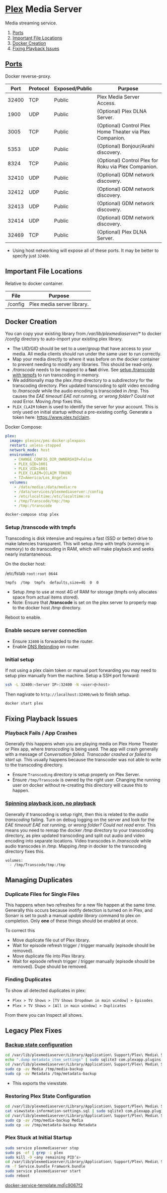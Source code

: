 [Plex][8x] Media Server
=======================
Media streaming service.

1. [Ports](#ports)
1. [Important File Locations](#important-file-locations)
1. [Docker Creation](#docker-creation)
1. [Fixing Playback Issues](#fixing-playback-issues)

[Ports][dp]
-----------
Docker reverse-proxy.

| Port  | Protocol | Exposed/Public | Purpose                                                  |
|-------|----------|----------------|----------------------------------------------------------|
| 32400 | TCP      | Public         | Plex Media Server Access.                                |
| 1900  | UDP      | Public         | (Optional) Plex DLNA Server.                             |
| 3005  | TCP      | Public         | (Optional) Control Plex Home Theater via Plex Companion. |
| 5353  | UDP      | Public         | (Optional) Bonjour/Avahi discovery.                      |
| 8324  | TCP      | Public         | (Optional) Control Plex for Roku via Plex Companion.     |
| 32410 | UDP      | Public         | (Optional) GDM network discovery.                        |
| 32412 | UDP      | Public         | (Optional)  GDM network discovery.                       |
| 32413 | UDP      | Public         | (Optional) GDM network discovery.                        |
| 32414 | UDP      | Public         | (Optional) GDM network discovery.                        |
| 32469 | TCP      | Public         | (Optional) Plex DLNA Server.                             |
* Using host networking will expose all of these ports. It may be better to
  specify just `32400`.

Important File Locations
------------------------
Relative to docker container.

| File    | Purpose                    |
|---------|----------------------------|
| /config | Plex media server library. |

Docker Creation
---------------
You can copy your existing library from _/var/lib/plexmediaserver/*_ to docker
_/config_ directory to auto-import your existing plex library.

* The UID/GID should be set to a user/group that have access to your media. All
  media clients should run under the same user to run correctly.
* Map your media directly to where it was before on the docker container to
  prevent needing to modify any libraries. This should be read-only.
* _/transcode_ needs to be mapped to a **fast** drive. See
  [setup /transcode with tempfs][ll] to run transcoding in memory.
* We additionally map the plex _/tmp_ directory to a subdirectory for the
  transcoding directory. Plex updated transcoding to split video encoding to
  _/transcode_ while the audio encoding is transcoded in _/tmp_. This causes the
  _EAE timeout! EAE not running, or wrong folder? Could not read_ Error. Moving
  _/tmp_ fixes this.
* `PLEX_CLAIM` token is used to identify the server for your account. This is
  only used on initial startup without a pre-existing config. Generate a token
  here: https://www.plex.tv/claim.

Docker Compose:
```yaml
plex:
  image: plexinc/pms-docker:plexpass
  restart: unless-stopped
  network_mode: host
  environment:
    - CHANGE_CONFIG_DIR_OWNERSHIP=False
    - PLEX_GID=1001
    - PLEX_UID=1001
    - PLEX_CLAIM={CLAIM TOKEN}
    - TZ=America/Los_Angeles
  volumes:
    - /data/media:/data/media:ro
    - /data/services/plexmediaserver:/config
    - /etc/localtime:/etc/localtime:ro
    - /tmp/Transcode/tmp:/tmp
    - /tmp:/transcode
```

```bash
docker-compose stop plex
```

### Setup /transcode with tmpfs
Transcoding is disk intensive and requires a fast (SSD or better) drive to make
latencies transparent. This will setup /tmp with tmpfs (running in memory) to
do transcoding in RAM, which will make playback and seeks nearly instantanenous.

On the docker host:

/etc/fstab `root:root 0644`
```bash
tmpfs  /tmp  tmpfs  defaults,size=4G  0  0
```
* Setup /tmp to use at most 4G of RAM for storage (tmpfs only allocates space
  from actual items stored).
* Note: Ensure that **/transcode** is set on the plex server to properly map to
  the docker host _/tmp_ directory.

Reboot to enable.

### Enable secure server connection

* Ensure `32400` is forwarded to the router.
* Enable [DNS Rebinding][yu] on router.

### Initial setup
If not using a plex claim token or manual port forwarding you may need to setup
plex manually from the machine. Setup a SSH port forward:

```bash
ssh -L 32400:<Server IP>:32400 -N <user>@<host>
```

Then nagivate to `http://localhost:32400/web` to finish setup.

```bash
docker start plex
```

Fixing Playback Issues
----------------------
### Playback Fails / App Crashes
Generally this happens when you are playing media on Plex Home Theater or Plex
app, where _transcoding_ is being used. The app will crash generally with a
message of _Conversation failed. Transcoder crashed or failed to start up_. This
usually happens because the transcoder was not able to write to the transcoding
directory.

* Ensure `Transcoding` directory is setup properly on Plex Server.
* Ensure `/tmp/Transcode` is owned by the right user. Changing the running user
  on docker without re-creating this directory will cause this to happen.

### [Spinning playback icon, no playback][bi]
Generally if transcoding is setup right, then this is related to the _audio
transcoding_ failing. Turn on debug logging on the server and look for the
_EAE timeout! EAE not running, or wrong folder? Could not read_ error. This
means you need to remap the docker _/tmp_ directory to your transcoding
directory, as plex updated transcoding and split out audio and video encoding
into separate locations. Video transcodes in _/transcode_ while audio transcodes
in _/tmp_. Mapping _/tmp_ in docker to the transcoding directory fixes this.

```docker
volumes:
  - /tmp/Transcode/tmp:/tmp
```

Managing Duplicates
-------------------
### Duplicate Files for Single Files
This happens when two refreshes for a new file happen at the same time.
Generally this occurs because inotify detection is turned on in Plex, and
Sonarr is set to push a manual _update library_ command to plex on completion.
Only **one** of these things should be enabled at once.

To correct this
* Move duplicate file out of Plex library.
* Wait for episode refresh trigger / trigger manually (episode should be
  removed).
* Move duplicate file into Plex library.
* Wait for episode refresh trigger / trigger manually (episode should be
  removed). Dupe should be removed.

### Finding Duplicates
To show all detected duplicates in plex:
* `Plex > TV Shows > [TV Shows Dropdown in main window] > Episodes`
* `Plex > TV Shows > [All in main window] > Duplicates`

From there you can Inspect all shows.

Legacy Plex Fixes
-----------------
### [Backup state configuration][tp]

```bash
cd /var/lib/plexmediaserver/Library/Application\ Support/Plex\ Media\ Server/Plugin\ Support/Databases
echo ".dump metadata_item_settings" | sudo sqlite3 com.plexapp.plugins.library.db | grep -v TABLE | grep -v INDEX > viewstate-information-settings.sql
cd /var/lib/plexmediaserver/Library/Application\ Support/Plex\ Media\ Server
sudo cp -av Media /tmp/media-backup
sudo cp -av Metadata /tmp/metadata-backup
```
* This exports the viewstate.

### Restoring Plex State Configuration

```bash
cd /var/lib/plexmediaserver/Library/Application\ Support/Plex\ Media\ Server/Plugin\ Support/Databases
cat viewstate-information-settings.sql | sudo sqlite3 com.plexapp.plugins.library.db
cd /var/lib/plexmediaserver/Library/Application\ Support/Plex\ Media\ Server
sudo cp -av /tmp/media-backup Media
sudo cp -av /tmp/metadata-backup Metadata
```

### Plex Stuck at Initial Startup

```bash
sudo service plexmediaserver stop
sudo ps -ef | grep -i plex
sudo kill -9 <any remaining PID’s>
cd /var/lib/plexmediaserver/Library/Application\ Support/Plex\ Media\ Server/Plugins
rm -f Service.bundle Framwork.bundle
sudo service plexmediaserver start
sudo reboot
```

[docker-service-template.md|c9067f2][XX]

[ll]: #setup-transcode-with-tempfs
[8x]: https://hub.docker.com/r/plexinc/pms-docker/
[dp]: https://support.plex.tv/articles/201543147-what-network-ports-do-i-need-to-allow-through-my-firewall/
[yu]: https://support.plex.tv/articles/206225077-how-to-use-secure-server-connections/
[bi]: https://forums.plex.tv/discussion/265492/transcoder-fails-when-transcode-is-on-a-network-share/p4
[tp]: https://plexapp.zendesk.com/hc/en-us/articles/201154527-Move-Viewstate-Ratings-from-One-Install-to-Another
[XX]: https://github.com/r-pufky/docs/blob/c9067f2bc3d0aeb0f2915e63f8cd9515c00640a2/services/docker-service-template.md

[refwe]: https://www.cb-net.co.uk/linux/running-plex-from-a-docker-container-on-ubuntu-16-04-lts-16-10/